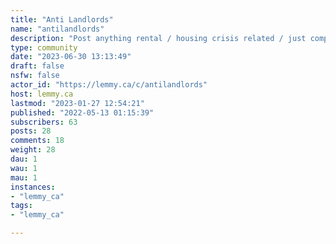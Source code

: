 ```yaml
---
title: "Anti Landlords" 
name: "antilandlords"
description: "Post anything rental / housing crisis related / just complain about your slumlord/landlordInteresting:- [georgist idea of land tax](https://yewtu.be/watch?v=Li_MGFRNqOE)"
type: community
date: "2023-06-30 13:13:49"
draft: false
nsfw: false
actor_id: "https://lemmy.ca/c/antilandlords"
host: lemmy.ca
lastmod: "2023-01-27 12:54:21"
published: "2022-05-13 01:15:39"
subscribers: 63
posts: 28
comments: 18
weight: 28
dau: 1
wau: 1
mau: 1
instances:
- "lemmy_ca"
tags: 
- "lemmy_ca"

---
```


